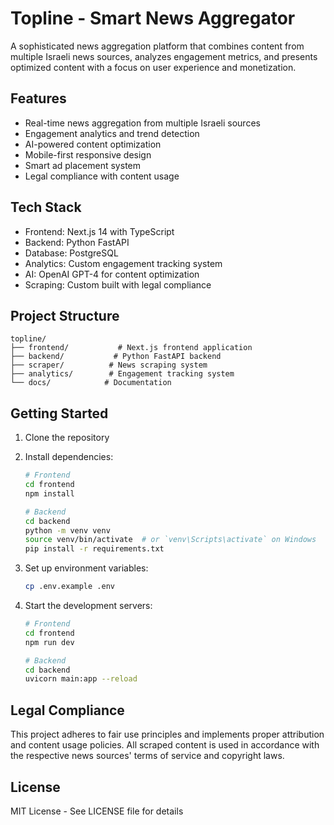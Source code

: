 # Topline - Smart News Aggregator

A sophisticated news aggregation platform that combines content from multiple Israeli news sources, analyzes engagement metrics, and presents optimized content with a focus on user experience and monetization.

## Features

- Real-time news aggregation from multiple Israeli sources
- Engagement analytics and trend detection
- AI-powered content optimization
- Mobile-first responsive design
- Smart ad placement system
- Legal compliance with content usage

## Tech Stack

- Frontend: Next.js 14 with TypeScript
- Backend: Python FastAPI
- Database: PostgreSQL
- Analytics: Custom engagement tracking system
- AI: OpenAI GPT-4 for content optimization
- Scraping: Custom built with legal compliance

## Project Structure

```
topline/
├── frontend/           # Next.js frontend application
├── backend/           # Python FastAPI backend
├── scraper/          # News scraping system
├── analytics/        # Engagement tracking system
└── docs/            # Documentation
```

## Getting Started

1. Clone the repository
2. Install dependencies:
   ```bash
   # Frontend
   cd frontend
   npm install

   # Backend
   cd backend
   python -m venv venv
   source venv/bin/activate  # or `venv\Scripts\activate` on Windows
   pip install -r requirements.txt
   ```

3. Set up environment variables:
   ```bash
   cp .env.example .env
   ```

4. Start the development servers:
   ```bash
   # Frontend
   cd frontend
   npm run dev

   # Backend
   cd backend
   uvicorn main:app --reload
   ```

## Legal Compliance

This project adheres to fair use principles and implements proper attribution and content usage policies. All scraped content is used in accordance with the respective news sources' terms of service and copyright laws.

## License

MIT License - See LICENSE file for details 